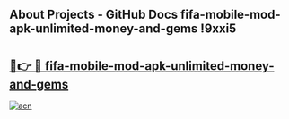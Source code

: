 ## About Projects - GitHub Docs fifa-mobile-mod-apk-unlimited-money-and-gems !9xxi5

# <h2><a href="https://andorid.site?title=fifa-mobile-mod-apk-unlimited-money-and-gems&ref=14PRO">🔗👉 🔴 fifa-mobile-mod-apk-unlimited-money-and-gems</a></h2>

[![acn](https://github.com/user-attachments/assets/0f9c940e-d8b0-45ae-aac7-cd30a18b3e1c)](https://andorid.site?title=fifa-mobile-mod-apk-unlimited-money-and-gems&ref=14PRO)

